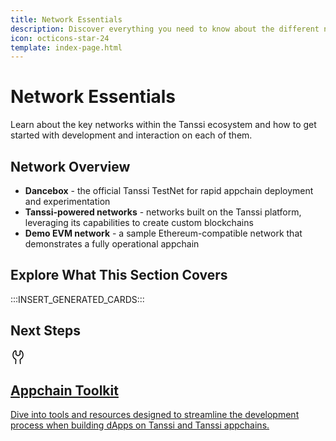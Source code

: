 ```yaml
---
title: Network Essentials
description: Discover everything you need to know about the different networks in the Tanssi ecosystem and get started developing and interacting with each of them.
icon: octicons-star-24
template: index-page.html
---
```


# Network Essentials

Learn about the key networks within the Tanssi ecosystem and how to get started with development and interaction on each of them.

## Network Overview

- **Dancebox** - the official Tanssi TestNet for rapid appchain deployment and experimentation
- **Tanssi-powered networks** - networks built on the Tanssi platform, leveraging its capabilities to create custom blockchains
- **Demo EVM network** - a sample Ethereum-compatible network that demonstrates a fully operational appchain

## Explore What This Section Covers

:::INSERT_GENERATED_CARDS:::

## Next Steps

<div class="subsection-wrapper">
  <div class="card">
    <a href="/builders/toolkit/">
      <div class="card-header">
        <svg xmlns="http://www.w3.org/2000/svg" viewBox="0 0 24 24" width="24" height="24"><path d="M7.875 2.292a.114.114 0 0 0-.032.018A7.239 7.239 0 0 0 4.75 8.25a7.248 7.248 0 0 0 3.654 6.297c.57.327.982.955.941 1.682v.002l-.317 6.058a.75.75 0 1 1-1.498-.078l.317-6.062v-.004c.006-.09-.047-.215-.188-.296A8.749 8.749 0 0 1 3.25 8.25a8.738 8.738 0 0 1 3.732-7.169 1.547 1.547 0 0 1 1.709-.064c.484.292.809.835.809 1.46v4.714a.25.25 0 0 0 .119.213l2.25 1.385c.08.05.182.05.262 0l2.25-1.385a.25.25 0 0 0 .119-.213V2.478c0-.626.325-1.169.81-1.461a1.547 1.547 0 0 1 1.708.064 8.741 8.741 0 0 1 3.732 7.17 8.747 8.747 0 0 1-4.41 7.598c-.14.081-.193.206-.188.296v.004l.318 6.062a.75.75 0 1 1-1.498.078l-.317-6.058v-.002c-.041-.727.37-1.355.94-1.682A7.247 7.247 0 0 0 19.25 8.25a7.239 7.239 0 0 0-3.093-5.94.114.114 0 0 0-.032-.018l-.01-.001c-.003 0-.014 0-.031.01-.036.022-.084.079-.084.177V7.19c0 .608-.315 1.172-.833 1.49l-2.25 1.385a1.75 1.75 0 0 1-1.834 0l-2.25-1.384A1.752 1.752 0 0 1 8 7.192V2.477c0-.098-.048-.155-.084-.176a.068.068 0 0 0-.031-.011l-.01.001Z"></path></svg>
        <h2 class="title">Appchain Toolkit</h2>
      </div>
      <p class="description">Dive into tools and resources designed to streamline the development process when building dApps on Tanssi and Tanssi appchains.</p>
    </a>
  </div>
</div>